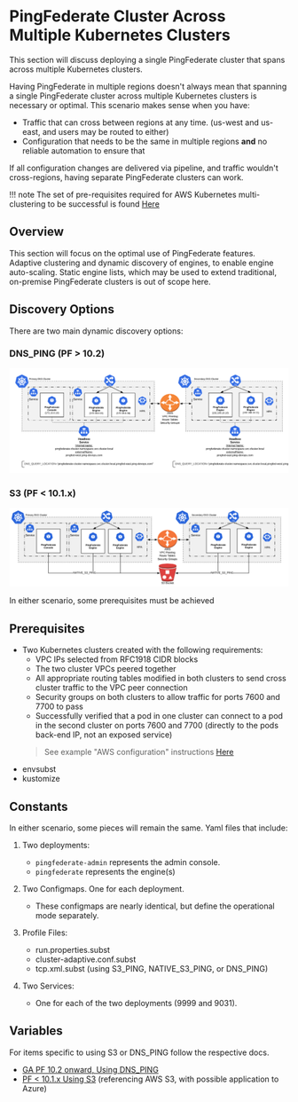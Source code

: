 # PingFederate Cluster Across Multiple Kubernetes Clusters

This section will discuss deploying a single PingFederate cluster that spans across multiple Kubernetes clusters.

Having PingFederate in multiple regions doesn't always mean that spanning a single PingFederate cluster across multiple Kubernetes clusters is necessary or optimal.
This scenario makes sense when you have:

* Traffic that can cross between regions at any time. (us-west and us-east, and users may be routed to either)
* Configuration that needs to be the same in multiple regions **and** no reliable automation to ensure that

If all configuration changes are delivered via pipeline, and traffic wouldn't cross-regions, having separate PingFederate clusters can work.

!!! note
    The set of pre-requisites required for AWS Kubernetes multi-clustering to be successful is found [Here](deployK8s-AWS.md)

## Overview

This section will focus on the optimal use of PingFederate features. Adaptive clustering and dynamic discovery of engines, to enable engine auto-scaling. Static engine lists, which may be used to extend traditional, on-premise PingFederate clusters is out of scope here.

## Discovery Options

There are two main dynamic discovery options:

### DNS_PING (PF > 10.2)

  ![PingFederate DNS PING MultiRegion Diagram](../images/pf_dns_ping_overview_diagram.png)

### S3 (PF < 10.1.x)

  ![PingFederate AWS MultiRegion Deployment Diagram](../images/pf_aws_overview_diagram.png)

In either scenario, some prerequisites must be achieved

## Prerequisites

* Two Kubernetes clusters created with the following requirements:
    * VPC IPs selected from RFC1918 CIDR blocks
    * The two cluster VPCs peered together
    * All appropriate routing tables modified in both clusters to send cross cluster traffic to the VPC peer connection
    * Security groups on both clusters to allow traffic for ports 7600 and 7700 to pass
    * Successfully verified that a pod in one cluster can connect to a pod in the second cluster on ports 7600 and 7700 (directly to the pods back-end IP, not an exposed service)
    > See example "AWS configuration" instructions [Here](deployK8s-AWS.md)
* envsubst
* kustomize

## Constants

In either scenario, some pieces will remain the same.
Yaml files that include:

1. Two deployments:
    * `pingfederate-admin` represents the admin console.
    * `pingfederate` represents the engine(s)

1. Two Configmaps. One for each deployment.
    * These configmaps are nearly identical, but define the operational mode separately.

1. Profile Files:
    * run.properties.subst
    * cluster-adaptive.conf.subst
    * tcp.xml.subst (using S3_PING, NATIVE_S3_PING, or DNS_PING)

1. Two Services:
    * One for each of the two deployments (9999 and 9031).

## Variables

For items specific to using S3 or DNS_PING follow the respective docs.

* [GA PF 10.2 onward, Using DNS_PING](deployPFMultiRegionDNS.md)
* [PF < 10.1.x Using S3](deployPFMultiRegionAWS.md) (referencing AWS S3, with possible application to Azure)